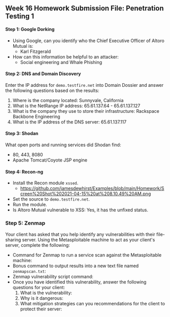 ## Week 16 Homework Submission File: Penetration Testing 1
#### Step 1: Google Dorking
- Using Google, can you identify who the Chief Executive Officer of Altoro Mutual is:
	- Karl Fitzgerald
- How can this information be helpful to an attacker:
	- Social engineering and Whale Phishing	

#### Step 2: DNS and Domain Discovery
Enter the IP address for `demo.testfire.net` into Domain Dossier and answer the following questions based on the results:
  1. Where is the company located: Sunnyvale, California
  2. What is the NetRange IP address: 65.61.137.64 - 65.61.137.127
  3. What is the company they use to store their infrastructure: Rackspace Backbone Engineering
  4. What is the IP address of the DNS server: 65.61.137.117
#### Step 3: Shodan
What open ports and running services did Shodan find:
- 80, 443, 8080
- Apache Tomcat/Coyote JSP engine
#### Step 4: Recon-ng
- Install the Recon module `xssed`.
	- https://github.com/jamesdewhirst/Examples/blob/main/Homework/Screen%20Shot%202021-04-15%20at%208.10.49%20AM.png
- Set the source to `demo.testfire.net`. 
- Run the module. 
- Is Altoro Mutual vulnerable to XSS: Yes, it has the unfixed status.
### Step 5: Zenmap
Your client has asked that you help identify any vulnerabilities with their file-sharing server. Using the Metasploitable machine to act as your client's server, complete the following:
- Command for Zenmap to run a service scan against the Metasploitable machine: 
 - Bonus command to output results into a new text file named `zenmapscan.txt`:
- Zenmap vulnerability script command: 
- Once you have identified this vulnerability, answer the following questions for your client:
  1. What is the vulnerability:
  2. Why is it dangerous:
  3. What mitigation strategies can you recommendations for the client to protect their server:
